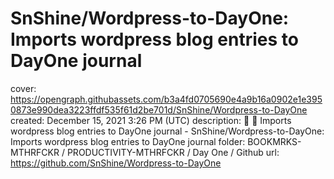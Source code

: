 # SnShine/Wordpress-to-DayOne: Imports wordpress blog entries to DayOne journal

cover: https://opengraph.githubassets.com/b3a4fd0705690e4a9b16a0902e1e3950873e990dea3223ffdf535f61d2be701d/SnShine/Wordpress-to-DayOne
created: December 15, 2021 3:26 PM (UTC)
description: :book: :blue_book: Imports wordpress blog entries to DayOne journal - SnShine/Wordpress-to-DayOne: Imports wordpress blog entries to DayOne journal
folder: BOOKMRKS-MTHRFCKR / PRODUCTIVITY-MTHRFCKR / Day One / Github
url: https://github.com/SnShine/Wordpress-to-DayOne